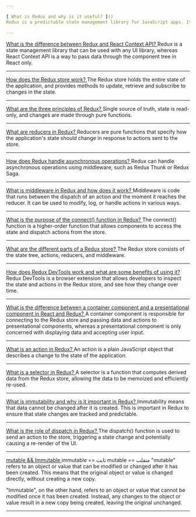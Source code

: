 ```yaml
---

[ What is Redux and why is it useful? ]()
Redux is a predictable state management library for JavaScript apps. It provides a way to manage application state in a consistent, predictable manner.

---
```


[ What is the difference between Redux and React Context API? ]()
Redux is a state management library that can be used with any UI library, whereas React Context API is a way to pass data through the component tree in React only.

---

[ How does the Redux store work? ]()
The Redux store holds the entire state of the application, and provides methods to update, retrieve and subscribe to changes in the state.

---

[ What are the three principles of Redux? ]()
Single source of truth, state is read-only, and changes are made through pure functions.

---

[ What are reducers in Redux? ]()
Reducers are pure functions that specify how the application's state should change in response to actions sent to the store.

---

[ How does Redux handle asynchronous operations? ]()
Redux can handle asynchronous operations using middleware, such as Redux Thunk or Redux Saga.

---

[ What is middleware in Redux and how does it work? ]()
Middleware is code that runs between the dispatch of an action and the moment it reaches the reducer. It can be used to modify, log, or handle actions in various ways.

---

[ What is the purpose of the connect() function in Redux? ]()
The connect() function is a higher-order function that allows components to access the state and dispatch actions from the store.

---

[ What are the different parts of a Redux store? ]()
The Redux store consists of the state tree, actions, reducers, and middleware.

---

[ How does Redux DevTools work and what are some benefits of using it? ]()
Redux DevTools is a browser extension that allows developers to inspect the state and actions in the Redux store, and see how they change over time.

---

[ What is the difference between a container component and a presentational component in React and Redux? ]()
A container component is responsible for connecting to the Redux store and passing data and actions to presentational components, whereas a presentational component is only concerned with displaying data and accepting user input.

---

[ What is an action in Redux? ]()
An action is a plain JavaScript object that describes a change to the state of the application.

---

[ What is a selector in Redux? ]()
A selector is a function that computes derived data from the Redux store, allowing the data to be memoized and efficiently re-used.

---

[ What is immutability and why is it important in Redux? ]()
Immutability means that data cannot be changed after it is created. This is important in Redux to ensure that state changes are tracked and predictable.

---

[ What is the role of dispatch in Redux? ]()
The dispatch() function is used to send an action to the store, triggering a state change and potentially causing a re-render of the UI.

---

[ mutable && Immutable ]()
immutable == ثابت
mutable == متقلب
"mutable" refers to an object or value that can be modified or changed after it has been created. This means that the original object or value is changed directly, without creating a new copy.

"Immutable", on the other hand, refers to an object or value that cannot be modified once it has been created. Instead, any changes to the object or value result in a new copy being created, leaving the original unchanged.

---
